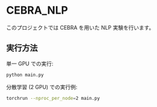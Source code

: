 # CEBRA_NLP

このプロジェクトでは CEBRA を用いた NLP 実験を行います。

## 実行方法

単一 GPU での実行:

```bash
python main.py
```

分散学習 (2 GPU) での実行例:

```bash
torchrun --nproc_per_node=2 main.py
```
